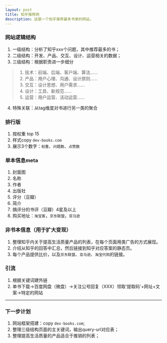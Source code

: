 ```yaml
---
layout: post
title: 知乎推荐网
description: 这是一个知乎推荐最多书单的网站，
---
```




### 网站逻辑结构 ###

1. 一级结构：分析了知乎xxx个问题，其中推荐最多的书；
2. 二级结构：开发、产品、交互、设计、运营相关的数据；
3. 三级结构：根据职责进一步细分
>1. 技术：前端、后端、客户端、算法……
>2. 产品：用户心理、沟通、设计原则……
>3. 交互：设计思想、用户需求……
>4. 设计：工具、新规范……
>5. 运营：用户运营、活动运营……
4. 特殊关联：从tag维度对书进行另一类的聚合

### 排行版 ###

1. 按权重 top 15
2. 样式copy `dev-books.com`
3. 展示3个数字：`权重`、`问题数`、`点赞数`

### 单本信息meta ###

1. 封面图
2. 名称
3. 作者
4. 出版社
5. 评分（豆瓣）
6. 简介
7. 搞评分的书评（豆瓣）4星及以上
8. 购买地址：`淘宝客`，`京东联盟`，`亚马逊`

### 非书本信息（用于扩大变现） ###

1. 整理知乎内关于提高生活质量产品的列表，在每个页面用类广告的方式展现。
2. 介绍从知乎的回答中汇总，然后链接到知乎对应答案的静态页。
3. 每个产品提供比价，以及`京东联盟`、`亚马逊`、`淘宝代购`的链接。

### 引流 ###

1. 根据关键词建外链
2. 单书下载→百度网盘（微盘）→关注公号回复（XXX）领取'提取码'+网址+文案→特定的网站


---------------------

### 下一步计划 ###

1. 网站框架搭建：copy `dev-books.com`;
2. 整理三级结构页面的主关键词，输出query-url对应表；
3. 整理提高生活质量的产品适合于推销的列表；

